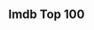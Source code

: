 <div class="container">
<h2>Imdb Top 100</h2>
</div>
<div class="container" id="container"></div>
<script>
const container = document.querySelector('#container');
let rowHtml = `<go-card-row stagger="300" cols="1" cols-tablet="2" cols-desktop="3" cols-large="3">`;
const url = 'https://imdb-top-100-movies.p.rapidapi.com/';
const options = {
method: 'GET',
headers: {
  'X-RapidAPI-Key': '26d5ea4aa4msh427ff8245a309b4p15aafcjsn21084a0772db',
  'X-RapidAPI-Host': 'imdb-top-100-movies.p.rapidapi.com',
},
};

fetch(url, options)
.then((res) => res.json())
.then((res) => {
const movies = res;
console.log({ movies });
movies.forEach((movie) => {
if (movie) {
const encodedTitle = encodeURIComponent(movie.title);
const card = `<go-card border heading="${movie.title}" sub-heading="Rank ${movie.rank}">
${movie.image ?`<img src="${movie.image}" alt="${movie.title}" slot="media" />` : ''}

<p>${movie.description}</p>
<dl>
  <dt>Genre</dt>
  <dd>${movie.genre.join(', ')}</dd>
  <dt>Rating</dt>
  <dd>${movie.rating}</dd>
  <dt>Year</dt>
  <dd>${movie.year}</dd>
</dl>

<div slot="footer">
<go-button-group block="mobile">

<go-button variant="primary" href="${movie.imdb_link}">View on Imdb</go-button>
<go-button  variant="secondary" target="_blank" href="https://www.youtube.com/results?search_query=${encodedTitle}">Search on YouTube</go-button>
</go-button-group>

</div>

</go-card>`;
      rowHtml += card;
    }
  });
})
.finally(() => {
  rowHtml += `</go-card-row>`;
container.innerHTML = rowHtml;
});
</script>
